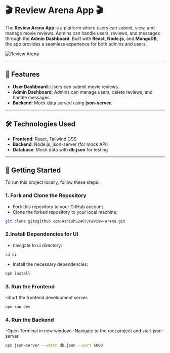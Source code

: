 # 🎬 **Review Arena App** 🎬

The **Review Arena App** is a platform where users can submit, view, and manage movie reviews. Admins can handle users, reviews, and messages through the **Admin Dashboard**. Built with **React**, **Node.js**, and **MongoDB**, the app provides a seamless experience for both admins and users.

![Review Arena](https://img.shields.io/badge/Review%20Arena%20App-React%20%7C%20Node.js%20%7C%20)

---

## 🚀 Features

- **User Dashboard**: Users can submit movie reviews.
- **Admin Dashboard**: Admins can manage users, delete reviews, and handle messages.
- **Backend**: Mock data served using **json-server**.

---

## 🛠️ Technologies Used

- **Frontend**: React, Tailwind CSS
- **Backend**: Node.js, json-server (for mock API)
- **Database**: Mock data with **db.json** for testing

---

## 🏁 Getting Started

To run this project locally, follow these steps:

### 1. Fork and Clone the Repository

- Fork this repository to your GitHub account.
- Clone the forked repository to your local machine:

```bash
git clone git@github.com:AshishS2407/Review-Arena.git

```

### 2.Install Dependencies for UI
- navigate to ui directory:

```bash
cd ui
```
- Install the necessary dependencies:

```bash
npm install
```
### 3. Run the Frontend
-Start the frontend development server:

```bash
npm run dev
```
### 4. Run the   Backend
-Open Terminal in new window:
-Navigate to the root project and start json-server.

```bash
npx json-server --watch db.json --port 5000
```



